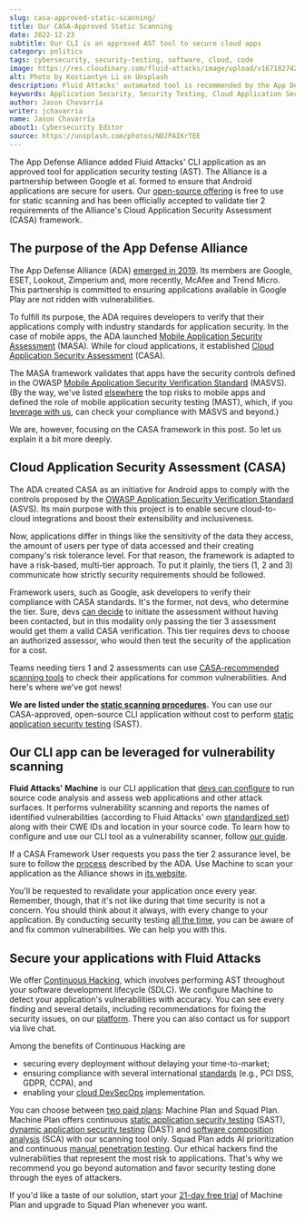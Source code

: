 ```yaml
---
slug: casa-approved-static-scanning/
title: Our CASA-Approved Static Scanning
date: 2022-12-23
subtitle: Our CLI is an approved AST tool to secure cloud apps
category: politics
tags: cybersecurity, security-testing, software, cloud, code
image: https://res.cloudinary.com/fluid-attacks/image/upload/v1671827428/blog/casa-approved-static-scanning/cover_casa.webp
alt: Photo by Kostiantyn Li on Unsplash
description: Fluid Attacks' automated tool is recommended by the App Defense Alliance for static scanning under the Cloud Application Security Assessment (CASA) framework.
keywords: Application Security, Security Testing, Cloud Application Security Assessment, Casa, Static Scanning, Machine, App Defense Alliance, Ethical Hacking, Pentesting
author: Jason Chavarría
writer: jchavarria
name: Jason Chavarría
about1: Cybersecurity Editor
source: https://unsplash.com/photos/NDJPAIKrTEE
---
```


The App Defense Alliance added Fluid Attacks' CLI application
as an approved tool for application security testing (AST).
The Alliance is a partnership between Google et al.
formed to ensure that Android applications are secure for users.
Our [open-source offering](https://docs.fluidattacks.com/machine/scanner/plans/foss)
is free to use for static scanning
and has been officially accepted to validate tier 2 requirements
of the Alliance's Cloud Application Security Assessment (CASA) framework.

## The purpose of the App Defense Alliance

The App Defense Alliance (ADA) [emerged in 2019](https://security.googleblog.com/2022/12/app-defense-alliance-expansion.html).
Its members are Google,
ESET, Lookout, Zimperium and,
more recently,
McAfee and Trend Micro.
This partnership is committed to ensuring applications available in Google Play
are not ridden with vulnerabilities.

To fulfill its purpose,
the ADA requires developers to verify
that their applications comply
with industry standards for application security.
In the case of mobile apps,
the ADA launched [Mobile Application Security Assessment](https://appdefensealliance.dev/masa)
(MASA).
While for cloud applications,
it established [Cloud Application Security Assessment](https://appdefensealliance.dev/casa)
(CASA).

The MASA framework validates that apps have the security controls
defined in the OWASP [Mobile Application Security Verification Standard](https://docs.fluidattacks.com/criteria/compliance/owaspmasvs/)
(MASVS).
(By the way,
we've listed [elsewhere](../what-is-mast/) the top risks to mobile apps
and defined the role of mobile application security testing (MAST),
which,
if you [leverage with us](../../product/mast/),
can check your compliance with MASVS and beyond.)

We are, however,
focusing on the CASA framework in this post.
So let us explain it a bit more deeply.

## Cloud Application Security Assessment (CASA)

The ADA created CASA as an initiative for Android apps
to comply with the controls
proposed by the [OWASP Application Security Verification Standard](https://docs.fluidattacks.com/criteria/compliance/asvs)
(ASVS).
Its main purpose with this project is
to enable secure cloud-to-cloud integrations
and boost their extensibility and inclusiveness.

Now,
applications differ in things like the sensitivity of the data they access,
the amount of users per type of data accessed
and their creating company's risk tolerance level.
For that reason,
the framework is adapted to have a risk-based,
multi-tier approach.
To put it plainly,
the tiers (1, 2 and 3) communicate
how strictly security requirements should be followed.

Framework users,
such as Google,
ask developers to verify their compliance with CASA standards.
It's the former,
not devs,
who determine the tier.
Sure,
devs [can decide](https://appdefensealliance.dev/casa/casa-self-start)
to initiate the assessment without having been contacted,
but in this modality only passing the tier 3 assessment
would get them a valid CASA verification.
This tier requires devs to choose an authorized assessor,
who would then test the security of the application for a cost.

Teams needing tiers 1
and 2 assessments can use [CASA-recommended scanning tools](https://appdefensealliance.dev/casa/tier-2/tooling-matrix)
to check their applications for common vulnerabilities.
And here's where we've got news!

**We are listed under the [**static scanning procedures**](https://appdefensealliance.dev/casa/tier-2/ast-guide/static-scan).**
You can use our CASA-approved,
open-source CLI application without cost
to perform [static application security testing](../../product/sast/)
(SAST).

## Our CLI app can be leveraged for vulnerability scanning

**Fluid Attacks' Machine** is our CLI application
that [devs can configure](https://docs.fluidattacks.com/machine/scanner/plans/foss/)
to run source code analysis
and assess web applications and other attack surfaces.
It performs vulnerability scanning
and reports the names of identified vulnerabilities
(according to Fluid Attacks' own [standardized set](https://docs.fluidattacks.com/criteria/vulnerabilities/))
along with their CWE IDs and location in your source code.
To learn how to configure
and use our CLI tool as a vulnerability scanner,
follow [our guide](https://docs.fluidattacks.com/development/skims#using-skims).

If a CASA Framework User requests you pass the tier 2 assurance level,
be sure to follow the [process](https://appdefensealliance.dev/casa/tier-2/tier2-overview)
described by the ADA.
Use Machine to scan your application
as the Alliance shows in [its website](https://appdefensealliance.dev/casa/tier-2/ast-guide/static-scan).

You'll be requested to revalidate your application once every year.
Remember,
though,
that it's not like during that time security is not a concern.
You should think about it always,
with every change to your application.
By conducting security testing [all the time](../../solutions/devsecops/),
you can be aware of and fix common vulnerabilities.
We can help you with this.

<div>
<cta-banner
buttontxt="Read more"
link="/solutions/security-testing/"
title="Get started with Fluid Attacks' Security Testing solution right now"
/>
</div>

## Secure your applications with Fluid Attacks

We offer [Continuous Hacking](../../services/continuous-hacking/),
which involves performing AST throughout your software development lifecycle
(SDLC).
We configure Machine
to detect your application's vulnerabilities with accuracy.
You can see every finding and several details,
including recommendations for fixing the security issues,
on our [platform](../../platform/).
There you can also contact us for support via live chat.

Among the benefits of Continuous Hacking are

- securing every deployment without delaying your time-to-market;
- ensuring compliance with several international
  [standards](https://docs.fluidattacks.com/criteria/compliance/) (e.g.,
  PCI DSS, GDPR, CCPA),
  and
- enabling your [cloud DevSecOps](../why-is-cloud-devsecops-important/)
  implementation.

You can choose between [two paid plans](../../plans/):
Machine Plan and Squad Plan.
Machine Plan offers continuous
[static application security testing](../../product/sast/) (SAST),
[dynamic application security testing](../../product/dast/) (DAST)
and [software composition analysis](../../product/sca/) (SCA)
with our scanning tool only.
Squad Plan adds AI prioritization
and continuous [manual penetration testing](../../solutions/penetration-testing/).
Our ethical hackers find the vulnerabilities
that represent the most risk to applications.
That's why we recommend you go beyond automation
and favor security testing done through the eyes of attackers.

If you'd like a taste of our solution,
start your [21-day free trial](https://app.fluidattacks.com/SignUp)
of Machine Plan
and upgrade to Squad Plan whenever you want.

